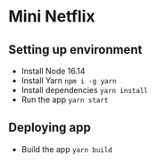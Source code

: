 # Mini Netflix

## Setting up environment

- Install Node 16.14
- Install Yarn `npm i -g yarn`
- Install dependencies `yarn install`
- Run the app `yarn start`

## Deploying app

- Build the app `yarn build`

